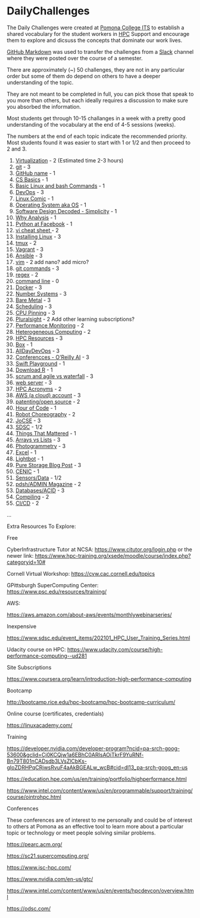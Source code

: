 # DailyChallenges

The Daily Challenges were created at [Pomona College ITS](https://www.pomona.edu/administration/its) to establish a shared vocabulary for the student workers in [HPC](http://hpc.pomona.edu/) Support
and encourage them to explore and dicsuss the concepts that dominate our work lives.

[GitHub Markdown](https://github.com/adam-p/markdown-here/wiki/Markdown-Cheatsheet) was used to transfer the challenges from a [Slack](https://slack.com/help/articles/115004071768-What-is-Slack-) channel where they were posted over the course of a semester.

There are  approximately (~) 50 challenges, they are not in any particular order but some of them do depend on others to have a deeper understanding of the topic.

They are not meant to be completed in full, you can pick those that speak to you more than others, but each ideally requires a discussion
to make sure you absorbed the information.

Most students get through 10-15 challanges in a week with a pretty good understanding of the vocabulary at the end of 4-5 sessions (weeks).

The numbers at the end of each topic indicate the recommended priority. Most students found it was easier to start with 1 or 1/2 and then proceed to 2 and 3.

1. [Virtualization](https://github.com/Pomona-ITS/DailyChallenges/blob/main/Virtualization.md) - 2 (Estimated time 2-3 hours)
2. [git](https://github.com/Pomona-ITS/DailyChallenges/blob/main/git.md) - 3
3. [GitHub name](https://github.com/Pomona-ITS/DailyChallenges/blob/main/GitHubUsername.md) - 1
4. [CS Basics](https://github.com/Pomona-ITS/DailyChallenges/blob/main/CSBasics.md) - 1
5. [Basic Linux and bash Commands](https://github.com/Pomona-ITS/DailyChallenges/blob/main/BasicLinuxandBashCommands.md) - 1
6. [DevOps](https://github.com/Pomona-ITS/DailyChallenges/blob/main/DevOps.md) - 3
7. [Linux Comic](https://github.com/Pomona-ITS/DailyChallenges/blob/main/LinuxComic.md) - 1
8. [Operating System aka OS](https://github.com/Pomona-ITS/DailyChallenges/blob/main/OperatingSystem.md) - 1
9. [Software Design Decoded - Simplicity](https://github.com/Pomona-ITS/DailyChallenges/blob/main/SoftwareDesignDecoded.md) -  1
10. [Why Analysis](https://github.com/Pomona-ITS/DailyChallenges/blob/main/WhyAnalysis.md) - 1
11. [Python at Facebook](https://github.com/Pomona-ITS/DailyChallenges/blob/main/PythonAtFacebook.md) - 1
12. [vi cheat sheet ](https://github.com/Pomona-ITS/DailyChallenges/blob/main/viCheatSheet.md) - 2
13. [Installing Linux](https://github.com/Pomona-ITS/DailyChallenges/blob/main/InstallingLinux.md) - 3
14. [tmux](https://github.com/Pomona-ITS/DailyChallenges/blob/main/tmux.md) - 2
15. [Vagrant](https://github.com/Pomona-ITS/DailyChallenges/blob/main/Vagrant.md) - 3
16. [Ansible](https://github.com/Pomona-ITS/DailyChallenges/blob/main/Ansible.md) - 3
17. [vim](https://github.com/Pomona-ITS/DailyChallenges/blob/main/vim.md) - 2 add nano? add micro?
18. [git commands](https://github.com/Pomona-ITS/DailyChallenges/blob/main/gitCommands.md) - 3
19. [regex](https://github.com/Pomona-ITS/DailyChallenges/blob/main/regex.md) - 2
20. [command line](https://github.com/Pomona-ITS/DailyChallenges/blob/main/CommandLine.md) - 0
21. [Docker](https://github.com/Pomona-ITS/DailyChallenges/blob/main/Docker.md) - 3
22. [Number Systems](https://github.com/Pomona-ITS/DailyChallenges/blob/main/HexadecimalvsBinaryvsDecimal.md) - 3
23. [Bare Metal](https://github.com/Pomona-ITS/DailyChallenges/blob/main/BareMetal.md) - 3
24. [Scheduling](https://github.com/Pomona-ITS/DailyChallenges/blob/main/Scheduling.md) - 3
25. [CPU Pinning](https://github.com/Pomona-ITS/DailyChallenges/blob/main/CPUPinning.md) - 3
26. [Pluralsight](https://github.com/Pomona-ITS/DailyChallenges/blob/main/Pluralsight.md) - 2 Add other learning subscriptions?
27. [Performance Monitoring](https://github.com/Pomona-ITS/DailyChallenges/blob/main/PerformanceMonitoring.md) - 2
28. [Heterogeneous Computing](https://github.com/Pomona-ITS/DailyChallenges/blob/main/HeterogeneousComputing.md) - 2
29. [HPC Resources](https://github.com/Pomona-ITS/DailyChallenges/blob/main/HPCResources.md) - 3
30. [Box](https://github.com/Pomona-ITS/DailyChallenges/blob/main/Box.md) - 1
31. [AllDayDevOps](https://github.com/Pomona-ITS/DailyChallenges/blob/main/AllDayDevOps.md) - 3
32. [Conferencces - O'Reilly AI](https://github.com/Pomona-ITS/DailyChallenges/blob/main/OReillyAIConference.md) - 3
33. [Swift Playground](https://github.com/Pomona-ITS/DailyChallenges/blob/main/SwiftPlayground.md) - 1
34. [Download R](https://github.com/Pomona-ITS/DailyChallenges/blob/main/DownloadR.md) - 1
35. [scrum and agile vs waterfall](https://github.com/Pomona-ITS/DailyChallenges/blob/main/ScrumAgileWaterfall.md) - 3
36. [web server](https://github.com/Pomona-ITS/DailyChallenges/blob/main/WebServer.md) - 3
37. [HPC Acronyms](https://github.com/Pomona-ITS/DailyChallenges/blob/main/HPCAcronyms.md) - 2
38. [AWS (a cloud) account](https://github.com/Pomona-ITS/DailyChallenges/blob/main/Cloud.md) - 3
39. [patenting/open source](https://github.com/Pomona-ITS/DailyChallenges/blob/main/PatentingOpenSource.md) - 2
40. [Hour of Code](https://github.com/Pomona-ITS/DailyChallenges/blob/main/HourOfCode.md) - 1
41. [Robot Choreography](https://github.com/Pomona-ITS/DailyChallenges/blob/main/RobotChoreography.md) - 2
42. [JoCSE](https://github.com/Pomona-ITS/DailyChallenges/blob/main/JoCSE.md) - 3
43. [SDSC](https://github.com/Pomona-ITS/DailyChallenges/blob/main/SDSCWebinars.md) - 1/2
44. [Things That Mattered](https://github.com/Pomona-ITS/DailyChallenges/blob/main/ThigsThatMattered.md) - 1
45. [Arrays vs Lists](https://github.com/Pomona-ITS/DailyChallenges/blob/main/ArraysvsLists.md) - 3
46. [Photogrammetry](https://github.com/Pomona-ITS/DailyChallenges/blob/main/Photogrammetry.md) - 3
47. [Excel](https://github.com/Pomona-ITS/DailyChallenges/blob/main/Excel.md) - 1
48. [Lightbot](https://github.com/Pomona-ITS/DailyChallenges/blob/main/Lightbot.md) - 1
49. [Pure Storage Blog Post](https://github.com/Pomona-ITS/DailyChallenges/blob/main/CountWordsYouDontUnderstand.md) - 3
50. [CENIC](https://github.com/Pomona-ITS/DailyChallenges/blob/main/CENIC.md) - 1
51. [Sensors/Data](https://github.com/Pomona-ITS/DailyChallenges/blob/main/SensorsData.md) - 1/2
52. [pdsh/ADMIN Magazine](https://github.com/Pomona-ITS/DailyChallenges/blob/main/pdsh.md) - 2
53. [Databases/ACID](https://github.com/Pomona-ITS/DailyChallenges/blob/main/DatabasesACID.md) - 3
54. [Compiling](https://github.com/Pomona-ITS/DailyChallenges/blob/main/Compiling.md) - 2
55. [CI/CD](https://github.com/Pomona-ITS/DailyChallenges/blob/main/CICD.md) - 2

...

Extra Resources To Explore:

Free

CyberInfrastructure Tutor at NCSA: https://www.citutor.org/login.php or the newer link: https://www.hpc-training.org/xsede/moodle/course/index.php?categoryid=10#

Cornell Virtual Workshop: https://cvw.cac.cornell.edu/topics

GPittsburgh SuperComputing Center: https://www.psc.edu/resources/training/

AWS:

https://aws.amazon.com/about-aws/events/monthlywebinarseries/

Inexpensive

https://www.sdsc.edu/event_items/202101_HPC_User_Training_Series.html

Udacity course on HPC: https://www.udacity.com/course/high-performance-computing--ud281

Site Subscriptions

https://www.coursera.org/learn/introduction-high-performance-computing

Bootcamp

http://bootcamp.rice.edu/hpc-bootcamp/hpc-bootcamp-curriculum/

Online course (certificates, credentials)

https://linuxacademy.com/ 

Training

https://developer.nvidia.com/developer-program?ncid=pa-srch-goog-53600&gclid=Cj0KCQjw1a6EBhC0ARIsAOiTkrF9YuRNf-Bn79T801nCADsdb3LVsZlCbKs-gIoZDRHPqCRjwsRvuF4aAkBGEALw_wcB#cid=dl13_pa-srch-goog_en-us

https://education.hpe.com/us/en/training/portfolio/highperformance.html

https://www.intel.com/content/www/us/en/programmable/support/training/course/ointrohpc.html

Conferences

These conferences are of interest to me personally and could be of interest to others at Pomona as an effective 
tool to learn more about a particular topic or technology or meet people solving similar problems.

https://pearc.acm.org/

https://sc21.supercomputing.org/

https://www.isc-hpc.com/

https://www.nvidia.com/en-us/gtc/

https://www.intel.com/content/www/us/en/events/hpcdevcon/overview.html

https://odsc.com/

